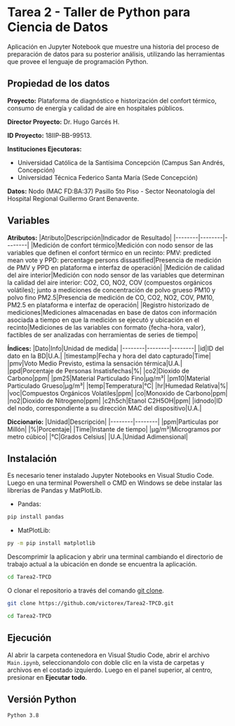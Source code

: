 # Tarea 2 - Taller de Python para Ciencia de Datos

Aplicación en Jupyter Notebook que muestre una historia del proceso de preparación de datos para su posterior análisis, utilizando las herramientas que provee el lenguaje de programación Python.

## Propiedad de los datos
**Proyecto:** Plataforma de diagnóstico e historización del confort térmico, consumo de energía y calidad de aire en hospitales públicos.

**Director Proyecto:** Dr. Hugo Garcés H.

**ID Proyecto:** 18IIP-BB-99513.

**Instituciones Ejecutoras:**
- Universidad Católica de la Santísima Concepción (Campus San Andrés, Concepción)
- Universidad Técnica Federico Santa María (Sede Concepción)

**Datos:** Nodo (MAC FD:BA:37) Pasillo 5to Piso - Sector Neonatología del Hospital Regional Guillermo Grant Benavente.

## Variables

**Atributos:**
|Atributo|Descripción|Indicador de Resultado|
|--------|--------|--------|
|Medición de confort térmico|Medición con nodo sensor de las variables que definen el confort térmico en un recinto: PMV: predicted mean vote y PPD: percentage persons dissastified|Presencia de medición de PMV y PPD en plataforma e interfaz de operación|
|Medición de calidad del aire interior|Medición con nodo sensor de las variables que determinan la calidad del aire interior: CO2, CO, NO2, COV (compuestos orgánicos volátiles); junto a mediciones de concentración de polvo grueso PM10 y polvo fino PM2.5|Presencia de medición de CO, CO2, NO2, COV, PM10, PM2.5 en plataforma e interfaz de operación|
|Registro historizado de mediciones|Mediciones almacenadas en base de datos con información asociada a tiempo en que la medición se ejecutó y ubicación en el recinto|Mediciones de las variables con formato {fecha-hora, valor}, factibles de ser analizadas con herramientas de series de tiempo|

**Índices:**
|Dato|Info|Unidad de medida|
|--------|--------|--------|
|id|ID del dato en la BD|U.A.|
|timestamp|Fecha y hora del dato capturado|Time|
|pmv|Voto Medio Previsto, estima la sensación térmica|U.A.|
|ppd|Porcentaje de Personas Insatisfechas|%|
|co2|Dioxido de Carbono|ppm|
|pm25|Material Particulado Fino|μg/m³|
|pm10|Material Particulado Grueso|μg/m³|
|temp|Temperatura|°C|
|hr|Humedad Relativa|%|
|voc|Compuestos Orgánicos Volatiles|ppm|
|co|Monoxido de Carbono|ppm|
|no2|Dioxido de Nitrogeno|ppm|
|c2h5ch|Etanol C2H5OH|ppm|
|idnodo|ID del nodo, correspondiente a su dirección MAC del dispositivo|U.A.|

**Diccionario:**
|Unidad|Descripción|
|--------|--------|
|ppm|Particulas por Millón|
|%|Porcentaje|
|Time|Instante de tiempo|
|μg/m³|Microgramos por metro cúbico|
|°C|Grados Celsius|
|U.A.|Unidad Adimensional|


## Instalación
Es necesario tener instalado Jupyter Notebooks en Visual Studio Code. Luego en una terminal Powershell o CMD en Windows se debe instalar las librerías de Pandas y MatPlotLib.
- Pandas:
```bash
pip install pandas
```

- MatPlotLib:
```bash
py -m pip install matplotlib
```

Descomprimir la aplicacion y abrir una terminal cambiando el directorio de trabajo actual a la ubicación en donde se encuentra la aplicación.
```bash
cd Tarea2-TPCD
```

O clonar el repositorio a través del comando [git clone](https://docs.github.com/es/repositories/creating-and-managing-repositories/cloning-a-repository).

```bash
git clone https://github.com/victorex/Tarea2-TPCD.git

cd Tarea2-TPCD
```

## Ejecución
Al abrir la carpeta contenedora en Visual Studio Code, abrir el archivo ```Main.ipynb```, seleccionandolo con doble clic en la vista de carpetas y archivos en el costado izquierdo. Luego en el panel superior, al centro, presionar en **Ejecutar todo**.

## Versión Python

    Python 3.8
